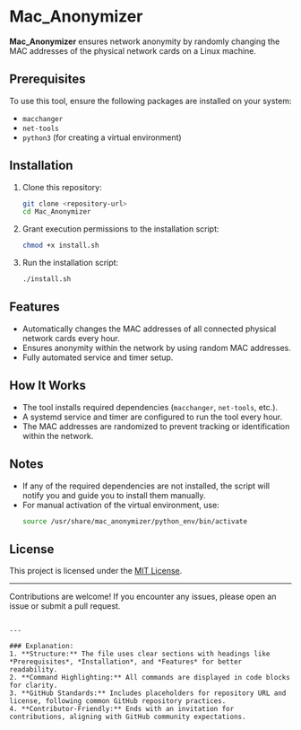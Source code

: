 # Mac_Anonymizer

**Mac_Anonymizer** ensures network anonymity by randomly changing the MAC addresses of the physical network cards on a Linux machine.

## Prerequisites
To use this tool, ensure the following packages are installed on your system:
- `macchanger`
- `net-tools`
- `python3` (for creating a virtual environment)

## Installation
1. Clone this repository:
   ```bash
   git clone <repository-url>
   cd Mac_Anonymizer
   
2. Grant execution permissions to the installation script:
   ```bash
   chmod +x install.sh
   ```

3. Run the installation script:
   ```bash
   ./install.sh
   ```

## Features
- Automatically changes the MAC addresses of all connected physical network cards every hour.
- Ensures anonymity within the network by using random MAC addresses.
- Fully automated service and timer setup.

## How It Works
- The tool installs required dependencies (`macchanger`, `net-tools`, etc.).
- A systemd service and timer are configured to run the tool every hour.
- The MAC addresses are randomized to prevent tracking or identification within the network.

## Notes
- If any of the required dependencies are not installed, the script will notify you and guide you to install them manually.
- For manual activation of the virtual environment, use:
  ```bash
  source /usr/share/mac_anonymizer/python_env/bin/activate
  ```

## License
This project is licensed under the [MIT License](LICENSE).

---

Contributions are welcome! If you encounter any issues, please open an issue or submit a pull request.
```

---

### Explanation:
1. **Structure:** The file uses clear sections with headings like *Prerequisites*, *Installation*, and *Features* for better readability.
2. **Command Highlighting:** All commands are displayed in code blocks for clarity.
3. **GitHub Standards:** Includes placeholders for repository URL and license, following common GitHub repository practices.
4. **Contributor-Friendly:** Ends with an invitation for contributions, aligning with GitHub community expectations.
